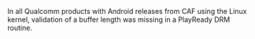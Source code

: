In all Qualcomm products with Android releases from CAF using the Linux kernel, validation of a buffer length was missing in a PlayReady DRM routine.